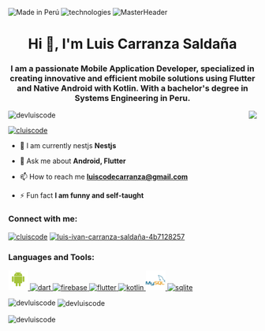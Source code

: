 ![Made in Perú](https://img.shields.io/badge/Hecho%20en-Perú-red.svg)
![technologies](https://img.shields.io/badge/Tecnología-Flutter%20|%20Kotlin-blue.svg)
![MasterHeader](https://assets-global.website-files.com/6344c9cef89d6f2270a38908/6584ce50b417f2b4cfae947a_Mobile%20App%20Developer%20Stats%2C%20Trends%2C%20and%20Forecasts%20for%202024.webp)
<h1 align="center">Hi 👋, I'm Luis Carranza Saldaña</h1>
<h3 align="center">I am a passionate Mobile Application Developer, specialized in creating innovative and efficient mobile solutions using Flutter and Native Android with Kotlin. With a bachelor's degree in Systems Engineering in Peru.</h3>
<img align = "right" atl = "codgin" with="400" src = "https://media1.giphy.com/media/v1.Y2lkPTc5MGI3NjExN21zOXBvdG1rMjV0Zm1hZzJpYjg3NGlycGg3ODQzYXh6OHV6MGdyaSZlcD12MV9pbnRlcm5hbF9naWZfYnlfaWQmY3Q9Zw/wLNuW1tCKRiPmDV5Y4/giphy.gif">

<p align="left"> <img src="https://komarev.com/ghpvc/?username=devluiscode&label=Profile%20views&color=0e75b6&style=flat" alt="devluiscode" /> </p>

<p align="left"> <a href="https://twitter.com/cluiscode" target="blank"><img src="https://img.shields.io/twitter/follow/cluiscode?logo=twitter&style=for-the-badge" alt="cluiscode" /></a> </p>



- 🌱 I am currently nestjs **Nestjs**

- 💬 Ask me about **Android, Flutter**

- 📫 How to reach me **luiscodecarranza@gmail.com**

- ⚡ Fun fact **I am funny and self-taught**

<h3 align="left">Connect with me:</h3>
<p align="left">
<a href="https://twitter.com/cluiscode" target="blank"><img align="center" src="https://raw.githubusercontent.com/rahuldkjain/github-profile-readme-generator/master/src/images/icons/Social/twitter.svg" alt="cluiscode" height="30" width="40" /></a>
<a href="https://linkedin.com/in/luis-ivan-carranza-saldaña-4b7128257" target="blank"><img align="center" src="https://raw.githubusercontent.com/rahuldkjain/github-profile-readme-generator/master/src/images/icons/Social/linked-in-alt.svg" alt="luis-ivan-carranza-saldaña-4b7128257" height="30" width="40" /></a>
</p>

<h3 align="left">Languages and Tools:</h3>
<p align="left"> <a href="https://developer.android.com" target="_blank" rel="noreferrer"> <img src="https://raw.githubusercontent.com/devicons/devicon/master/icons/android/android-original-wordmark.svg" alt="android" width="40" height="40"/> </a> <a href="https://dart.dev" target="_blank" rel="noreferrer"> <img src="https://www.vectorlogo.zone/logos/dartlang/dartlang-icon.svg" alt="dart" width="40" height="40"/> </a> <a href="https://firebase.google.com/" target="_blank" rel="noreferrer"> <img src="https://www.vectorlogo.zone/logos/firebase/firebase-icon.svg" alt="firebase" width="40" height="40"/> </a> <a href="https://flutter.dev" target="_blank" rel="noreferrer"> <img src="https://www.vectorlogo.zone/logos/flutterio/flutterio-icon.svg" alt="flutter" width="40" height="40"/> </a> <a href="https://kotlinlang.org" target="_blank" rel="noreferrer"> <img src="https://www.vectorlogo.zone/logos/kotlinlang/kotlinlang-icon.svg" alt="kotlin" width="40" height="40"/> </a> <a href="https://www.mysql.com/" target="_blank" rel="noreferrer"> <img src="https://raw.githubusercontent.com/devicons/devicon/master/icons/mysql/mysql-original-wordmark.svg" alt="mysql" width="40" height="40"/> </a> <a href="https://www.sqlite.org/" target="_blank" rel="noreferrer"> <img src="https://www.vectorlogo.zone/logos/sqlite/sqlite-icon.svg" alt="sqlite" width="40" height="40"/> </a> </p>

<p><img align="left" src="https://github-readme-stats.vercel.app/api/top-langs?username=devluiscode&show_icons=true&locale=en&layout=compact" alt="devluiscode" /></p>

<p>&nbsp;<img align="center" src="https://github-readme-stats.vercel.app/api?username=devluiscode&show_icons=true&locale=en" alt="devluiscode" /></p>

<p><img align="center" src="https://github-readme-streak-stats.herokuapp.com/?user=devluiscode&" alt="devluiscode" /></p>
